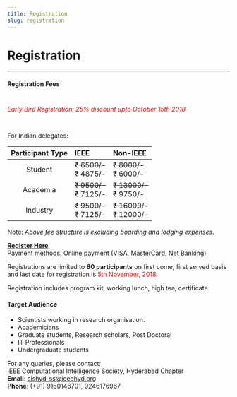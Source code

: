 ```yaml
---
title: Registration
slug: registration
---
```

# Registration
---
#### Registration Fees
<h5 style="font-weight: 400; color: red; padding: 20px 0px;">Early Bird Registration: 25% discount upto October 15th 2018</h5>
For Indian delegates:  
  
| Participant Type | IEEE                        | Non-IEEE                      |
| :--------------: | :-------------------------- | :---------------------------- |
| Student          | <s>₹ 6500/-</s><br>₹ 4875/- | <s>₹ 8000/-</s><br>₹ 6000/-   |
| Academia         | <s>₹ 9500/-</s><br>₹ 7125/- | <s>₹ 13000/-</s><br>₹ 9750/-  |
| Industry         | <s>₹ 9500/-</s><br>₹ 7125/- | <s>₹ 16000/-</s><br>₹ 12000/- |
  
Note: *Above fee structure is excluding boarding and lodging expenses.*  
  
[**Register Here**](https://www.payumoney.com/events/#/buyTickets/cis-ss2018)  
Payment methods: Online payment (VISA, MasterCard, Net Banking)  
  
Registrations are limited to **80 participants** on first come, first served basis and last date for registration is <span style="color: red; ">5th November, 2018.</span>  
  
Registration includes program kit, working lunch, high tea, certificate.  
  
#### Target Audience  
* Scientists working in research organisation.
* Academicians
* Graduate students, Research scholars, Post Doctoral
* IT Professionals
* Undergraduate students
  
For any queries, please contact:  
IEEE Computational Intelligence Society, Hyderabad Chapter  
**Email**: cishyd-ss@ieeehyd.org  
**Phone**: (+91) 9160146701, 9246176967